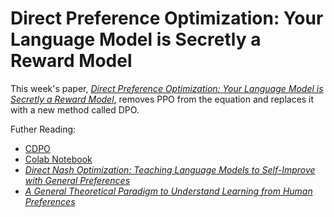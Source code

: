 # Direct Preference Optimization: Your Language Model is Secretly a Reward Model

This week's paper, [*Direct Preference Optimization: Your Language Model is Secretly a Reward Model*](https://arxiv.org/abs/2305.18290), removes PPO from the equation and replaces it with a new method called DPO.

Futher Reading:
- [CDPO](https://ericmitchell.ai/cdpo.pdf)
- [Colab Notebook](https://colab.research.google.com/drive/1dLFQArmmXGVRVclyenAFxnzQG64M_V7s?usp=sharing)
- [*Direct Nash Optimization: Teaching Language Models to Self-Improve with General Preferences*](https://arxiv.org/abs/2404.03715)
- [*A General Theoretical Paradigm to Understand Learning from Human Preferences*](https://arxiv.org/abs/2310.12036)

